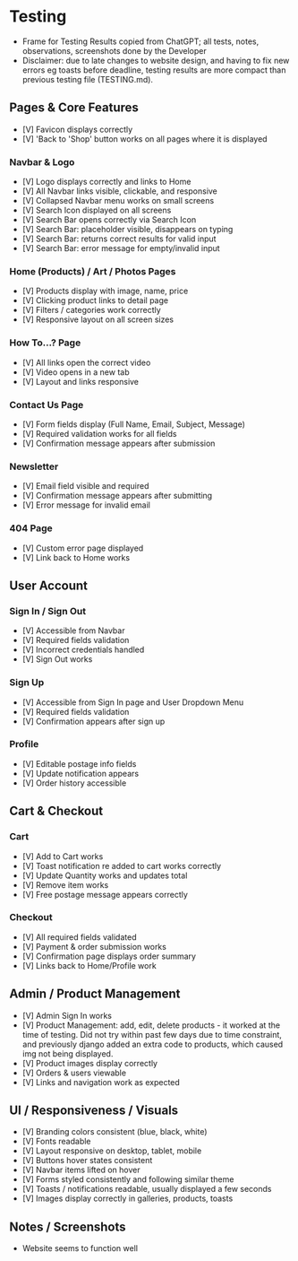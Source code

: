 # Testing
* Frame for Testing Results copied from ChatGPT; all tests, notes, observations, screenshots done by the Developer
* Disclaimer: due to late changes to website design, and having to fix new errors eg toasts before deadline,
    testing results are more compact than previous testing file (TESTING.md).

## Pages & Core Features

- [V] Favicon displays correctly
- [V] 'Back to 'Shop' button works on all pages where it is displayed

### Navbar & Logo
- [V] Logo displays correctly and links to Home
- [V] All Navbar links visible, clickable, and responsive
- [V] Collapsed Navbar menu works on small screens
- [V] Search Icon displayed on all screens
- [V] Search Bar opens correctly via Search Icon
- [V] Search Bar: placeholder visible, disappears on typing
- [V] Search Bar: returns correct results for valid input
- [V] Search Bar: error message for empty/invalid input

### Home (Products) / Art / Photos Pages
- [V] Products display with image, name, price
- [V] Clicking product links to detail page
- [V] Filters / categories work correctly
- [V] Responsive layout on all screen sizes

### How To...? Page
- [V] All links open the correct video
- [V] Video opens in a new tab
- [V] Layout and links responsive

### Contact Us Page
- [V] Form fields display (Full Name, Email, Subject, Message)
- [V] Required validation works for all fields
- [V] Confirmation message appears after submission

### Newsletter
- [V] Email field visible and required
- [V] Confirmation message appears after submitting
- [V] Error message for invalid email

### 404 Page
- [V] Custom error page displayed
- [V] Link back to Home works

## User Account

### Sign In / Sign Out
- [V] Accessible from Navbar
- [V] Required fields validation
- [V] Incorrect credentials handled
- [V] Sign Out works

### Sign Up
- [V] Accessible from Sign In page and User Dropdown Menu
- [V] Required fields validation
- [V] Confirmation appears after sign up

### Profile
- [V] Editable postage info fields
- [V] Update notification appears
- [V] Order history accessible

## Cart & Checkout

### Cart
- [V] Add to Cart works
- [V] Toast notification re added to cart works correctly
- [V] Update Quantity works and updates total
- [V] Remove item works
- [V] Free postage message appears correctly


### Checkout
- [V] All required fields validated
- [V] Payment & order submission works
- [V] Confirmation page displays order summary
- [V] Links back to Home/Profile work

## Admin / Product Management

- [V] Admin Sign In works
- [V] Product Management: add, edit, delete products - it worked at the time of testing.
        Did not try within past few days due to time constraint, and previously 
        django added an extra code to products, which caused img not being displayed.
- [V] Product images display correctly
- [V] Orders & users viewable
- [V] Links and navigation work as expected

## UI / Responsiveness / Visuals

- [V] Branding colors consistent (blue, black, white)
- [V] Fonts readable
- [V] Layout responsive on desktop, tablet, mobile
- [V] Buttons hover states consistent
- [V] Navbar items lifted on hover
- [V] Forms styled consistently and following similar theme
- [V] Toasts / notifications readable, usually displayed a few seconds
- [V] Images display correctly in galleries, products, toasts

## Notes / Screenshots

- Website seems to function well
